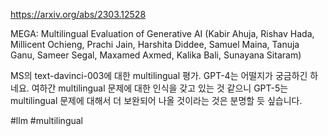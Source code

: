 https://arxiv.org/abs/2303.12528

MEGA: Multilingual Evaluation of Generative AI (Kabir Ahuja, Rishav Hada, Millicent Ochieng, Prachi Jain, Harshita Diddee, Samuel Maina, Tanuja Ganu, Sameer Segal, Maxamed Axmed, Kalika Bali, Sunayana Sitaram)

MS의 text-davinci-003에 대한 multilingual 평가. GPT-4는 어떨지가 궁금하긴 하네요. 여하간 multilingual 문제에 대한 인식을 갖고 있는 것 같으니 GPT-5는 multilingual 문제에 대해서 더 보완되어 나올 것이라는 것은 분명할 듯 싶습니다.

#llm #multilingual 